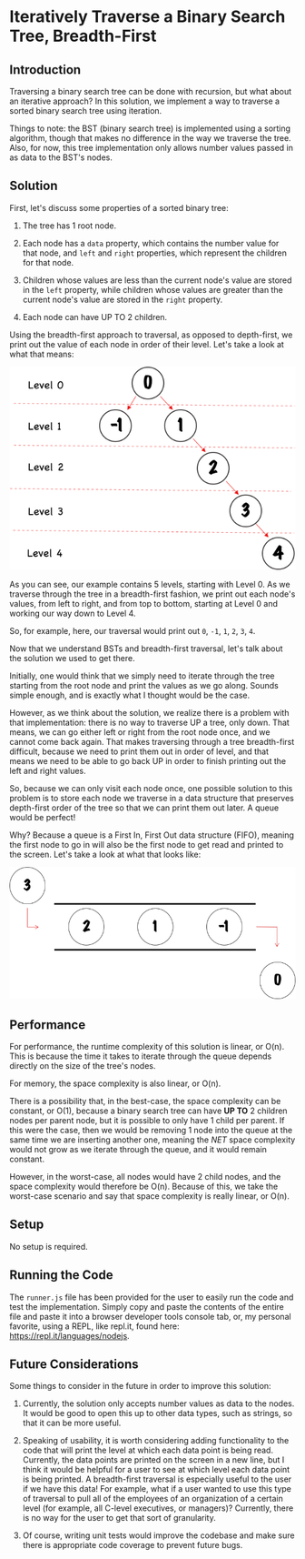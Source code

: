 # Iteratively Traverse a Binary Search Tree, Breadth-First

## Introduction

Traversing a binary search tree can be done with recursion, but what about an iterative approach? In this solution, we implement a way to traverse a sorted binary search tree using iteration.

Things to note: the BST (binary search tree) is implemented using a sorting algorithm, though that makes no difference in the way we traverse the tree. Also, for now, this tree implementation only allows number values passed in as data to the BST's nodes.

## Solution

First, let's discuss some properties of a sorted binary tree:

1. The tree has 1 root node.

2. Each node has a `data` property, which contains the number value for that node, and `left` and `right` properties, which represent the children for that node.

3. Children whose values are less than the current node's value are stored in the `left` property, while children whose values are greater than the current node's value are stored in the `right` property.

4. Each node can have UP TO 2 children.

Using the breadth-first approach to traversal, as opposed to depth-first, we print out the value of each node in order of their level. Let's take a look at what that means:

![BinaryTree](assets/images/BinaryTree.png)

As you can see, our example contains 5 levels, starting with Level 0. As we traverse through the tree in a breadth-first fashion, we print out each node's values, from left to right, and from top to bottom, starting at Level 0 and working our way down to Level 4.

So, for example, here, our traversal would print out `0`, `-1`, `1`, `2`, `3`, `4`.

Now that we understand BSTs and breadth-first traversal, let's talk about the solution we used to get there.

Initially, one would think that we simply need to iterate through the tree starting from the root node and print the values as we go along. Sounds simple enough, and is exactly what I thought would be the case.

However, as we think about the solution, we realize there is a problem with that implementation: there is no way to traverse UP a tree, only down. That means, we can go either left or right from the root node once, and we cannot come back again. That makes traversing through a tree breadth-first difficult, because we need to print them out in order of level, and that means we need to be able to go back UP in order to finish printing out the left and right values.

So, because we can only visit each node once, one possible solution to this problem is to store each node we traverse in a data structure that preserves depth-first order of the tree so that we can print them out later. A queue would be perfect! 

Why? Because a queue is a First In, First Out data structure (FIFO), meaning the first node to go in will also be the first node to get read and printed to the screen. Let's take a look at what that looks like:

![Queue](assets/images/Queue.png)

## Performance

For performance, the runtime complexity of this solution is linear, or O(n). This is because the time it takes to iterate through the queue depends directly on the size of the tree's nodes.

For memory, the space complexity is also linear, or O(n). 

There is a possibility that, in the best-case, the space complexity can be constant, or O(1), because a binary search tree can have **UP TO** 2 children nodes per parent node, but it is possible to only have 1 child per parent. If this were the case, then we would be removing 1 node into the queue at the same time we are inserting another one, meaning the *NET* space complexity would not grow as we iterate through the queue, and it would remain constant.

However, in the worst-case, all nodes would have 2 child nodes, and the space complexity would therefore be O(n). Because of this, we take the worst-case scenario and say that space complexity is really linear, or O(n).

## Setup

No setup is required.

## Running the Code

The `runner.js` file has been provided for the user to easily run the code and test the implementation. Simply copy and paste the contents of the entire file and paste it into a browser developer tools console tab, or, my personal favorite, using a REPL, like repl.it, found here: https://repl.it/languages/nodejs.

## Future Considerations

Some things to consider in the future in order to improve this solution:

1. Currently, the solution only accepts number values as data to the nodes. It would be good to open this up to other data types, such as strings, so that it can be more useful.

2. Speaking of usability, it is worth considering adding functionality to the code that will print the level at which each data point is being read. Currently, the data points are printed on the screen in a new line, but I think it would be helpful for a user to see at which level each data point is being printed. A breadth-first traversal is especially useful to the user if we have this data! For example, what if a user wanted to use this type of traversal to pull all of the employees of an organization of a certain level (for example, all C-level executives, or managers)? Currently, there is no way for the user to get that sort of granularity.

3. Of course, writing unit tests would improve the codebase and make sure there is appropriate code coverage to prevent future bugs.
